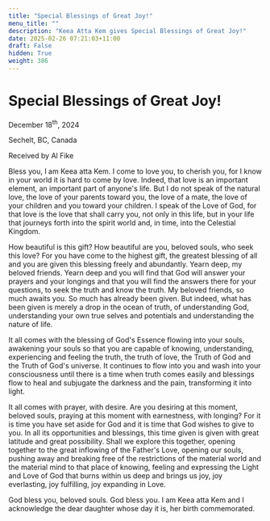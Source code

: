 ```yaml
---
title: "Special Blessings of Great Joy!"
menu_title: ""
description: "Keea Atta Kem gives Special Blessings of Great Joy!"
date: 2025-02-26 07:21:03+11:00
draft: False
hidden: True
weight: 386
---
```

# Special Blessings of Great Joy! 

December 18<sup>th</sup>, 2024

Sechelt, BC, Canada

Received by Al Fike 

Bless you, I am Keea atta Kem. I come to love you, to cherish you, for I know in your world it is hard to come by love. Indeed, that love is an important element, an important part of anyone's life. But I do not speak of the natural love, the love of your parents toward you, the love of a mate, the love of your children and you toward your children. I speak of the Love of God, for that love is the love that shall carry you, not only in this life, but in your life that journeys forth into the spirit world and, in time, into the Celestial Kingdom.

How beautiful is this gift? How beautiful are you, beloved souls, who seek this love? For you have come to the highest gift, the greatest blessing of all and you are given this blessing freely and abundantly. Yearn deep, my beloved friends. Yearn deep and you will find that God will answer your prayers and your longings and that you will find the answers there for your questions, to seek the truth and know the truth. My beloved friends, so much awaits you. So much has already been given. But indeed, what has been given is merely a drop in the ocean of truth, of understanding God, understanding your own true selves and potentials and understanding the nature of life.

It all comes with the blessing of God's Essence flowing into your souls, awakening your souls so that you are capable of knowing, understanding, experiencing and feeling the truth, the truth of love, the Truth of God and the Truth of God's universe. It continues to flow into you and wash into your consciousness until there is a time when truth comes easily and blessings flow to heal and subjugate the darkness and the pain, transforming it into light. 

It all comes with prayer, with desire. Are you desiring at this moment, beloved souls, praying at this moment with earnestness, with longing? For it is time you have set aside for God and it is time that God wishes to give to you. In all its opportunities and blessings, this time given is given with great latitude and great possibility. Shall we explore this together, opening together to the great inflowing of the Father's Love, opening our souls, pushing away and breaking free of the restrictions of the material world and the material mind to that place of knowing, feeling and expressing the Light and Love of God that burns within us deep and brings us joy, joy everlasting, joy fulfilling, joy expanding in Love.

God bless you, beloved souls. God bless you. I am Keea atta Kem and I acknowledge the dear daughter whose day it is, her birth commemorated. 